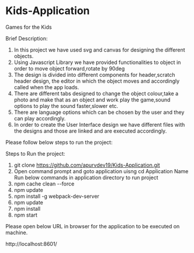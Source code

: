 # Kids-Application
Games for the Kids

Brief Description:

1. In this project we have used svg and canvas for designing the different objects.
2. Using Javascript Library we have provided functionalities to object in order to move object forward,rotate by 90deg
3. The design is divided into different components for header,scratch header design, the editor in which the object moves and accordingly called when the app loads.
4. There are different tabs designed to change the object colour,take a photo and make that as an object and work play the game,sound options to play the sound faster,slower etc.
5. There are language options which can be chosen by the user and they can play accordingly.
6. In order to create the User Interface design we have different files with the designs and those are linked and are executed accordingly.

Please follow below steps to run the project:

Steps to Run the project:

1. git clone https://github.com/apurvdev19/Kids-Application.git
2. Open command prompt and goto application uisng cd Application Name 
 Run below commands in application directory to run project
3. npm cache clean --force
4. npm update
5. npm install -g webpack-dev-server
6. npm update
7. npm install
8. npm start

Please open below URL in browser for the application to be executed on machine.

http://localhost:8601/
